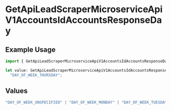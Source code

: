 # GetApiLeadScraperMicroserviceApiV1AccountsIdAccountsResponseDay

## Example Usage

```typescript
import { GetApiLeadScraperMicroserviceApiV1AccountsIdAccountsResponseDay } from "oppulence-backend-sdk/models/operations";

let value: GetApiLeadScraperMicroserviceApiV1AccountsIdAccountsResponseDay =
  "DAY_OF_WEEK_THURSDAY";
```

## Values

```typescript
"DAY_OF_WEEK_UNSPECIFIED" | "DAY_OF_WEEK_MONDAY" | "DAY_OF_WEEK_TUESDAY" | "DAY_OF_WEEK_WEDNESDAY" | "DAY_OF_WEEK_THURSDAY" | "DAY_OF_WEEK_FRIDAY" | "DAY_OF_WEEK_SATURDAY" | "DAY_OF_WEEK_SUNDAY"
```